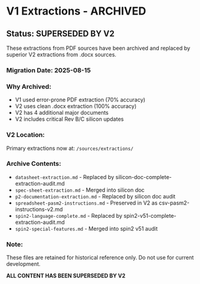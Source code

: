 # V1 Extractions - ARCHIVED

## Status: SUPERSEDED BY V2

These extractions from PDF sources have been archived and replaced by superior V2 extractions from .docx sources.

### Migration Date: 2025-08-15

### Why Archived:
- V1 used error-prone PDF extraction (70% accuracy)
- V2 uses clean .docx extraction (100% accuracy)
- V2 has 4 additional major documents
- V2 includes critical Rev B/C silicon updates

### V2 Location:
Primary extractions now at: `/sources/extractions/`

### Archive Contents:
- `datasheet-extraction.md` - Replaced by silicon-doc-complete-extraction-audit.md
- `spec-sheet-extraction.md` - Merged into silicon doc
- `p2-documentation-extraction.md` - Replaced by silicon doc audit
- `spreadsheet-pasm2-instructions.md` - Preserved in V2 as csv-pasm2-instructions-v2.md
- `spin2-language-complete.md` - Replaced by spin2-v51-complete-extraction-audit.md
- `spin2-special-features.md` - Merged into spin2 v51 audit

### Note:
These files are retained for historical reference only. Do not use for current development.

**ALL CONTENT HAS BEEN SUPERSEDED BY V2**